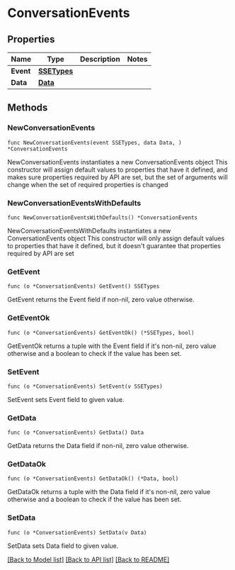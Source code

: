 # ConversationEvents

## Properties

Name | Type | Description | Notes
------------ | ------------- | ------------- | -------------
**Event** | [**SSETypes**](SSETypes.md) |  | 
**Data** | [**Data**](Data.md) |  | 

## Methods

### NewConversationEvents

`func NewConversationEvents(event SSETypes, data Data, ) *ConversationEvents`

NewConversationEvents instantiates a new ConversationEvents object
This constructor will assign default values to properties that have it defined,
and makes sure properties required by API are set, but the set of arguments
will change when the set of required properties is changed

### NewConversationEventsWithDefaults

`func NewConversationEventsWithDefaults() *ConversationEvents`

NewConversationEventsWithDefaults instantiates a new ConversationEvents object
This constructor will only assign default values to properties that have it defined,
but it doesn't guarantee that properties required by API are set

### GetEvent

`func (o *ConversationEvents) GetEvent() SSETypes`

GetEvent returns the Event field if non-nil, zero value otherwise.

### GetEventOk

`func (o *ConversationEvents) GetEventOk() (*SSETypes, bool)`

GetEventOk returns a tuple with the Event field if it's non-nil, zero value otherwise
and a boolean to check if the value has been set.

### SetEvent

`func (o *ConversationEvents) SetEvent(v SSETypes)`

SetEvent sets Event field to given value.


### GetData

`func (o *ConversationEvents) GetData() Data`

GetData returns the Data field if non-nil, zero value otherwise.

### GetDataOk

`func (o *ConversationEvents) GetDataOk() (*Data, bool)`

GetDataOk returns a tuple with the Data field if it's non-nil, zero value otherwise
and a boolean to check if the value has been set.

### SetData

`func (o *ConversationEvents) SetData(v Data)`

SetData sets Data field to given value.



[[Back to Model list]](../README.md#documentation-for-models) [[Back to API list]](../README.md#documentation-for-api-endpoints) [[Back to README]](../README.md)


